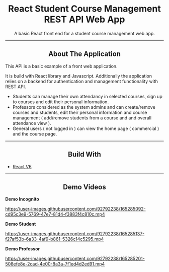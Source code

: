 <div></div>
<h1  align="center">React Student Course Management REST API Web App</h1>

<div align="center">
  <p align="center">
    A basic React front end for a student course management web app.
  </p>
</div>
<hr>
<!-- ABOUT THE APPLICATION -->
<h2 align="center">About The Application </h2>
This API is a basic example of a front web application.

It is build with React library and Javascript.
Additionally the application relies on a backend for authentication and management functionality with REST API.

- Students can manage their own attendancy in selected courses, sign up to courses and edit their personal information.
- Professors considered as the system admins and can create/remove courses and students, edit their personal information and course management ( add/remove students from a course and and overall attendance view ).
- General users ( not logged in ) can view the home page ( commercial ) and the course page.
<hr>
<h2 align="center">Build With</h2>

-   [React V6](https://reactjs.org/)

<hr>

<h2 align="center">Demo Videos</h2>

**Demo Incognito**

https://user-images.githubusercontent.com/92792238/165285092-cd95c3e9-5769-47e7-81d4-f3883f4c810c.mp4

**Demo Student**

https://user-images.githubusercontent.com/92792238/165285137-f27af53b-6a33-4af9-b861-5326c14c5295.mp4

**Demo Professor**

https://user-images.githubusercontent.com/92792238/165285201-508efe8e-2cad-4e00-8a3a-7f1ed4d2ed91.mp4
